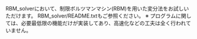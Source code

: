 RBM_solverにおいて、制限ボルツマンマシン(RBM)を用いた変分法をお試しいただけます。
RBM_solver/README.txtもご参照ください。
※ プログラムに関しては、必要最低限の機能だけが実装してあり、高速化などの工夫は全く行われていません。

